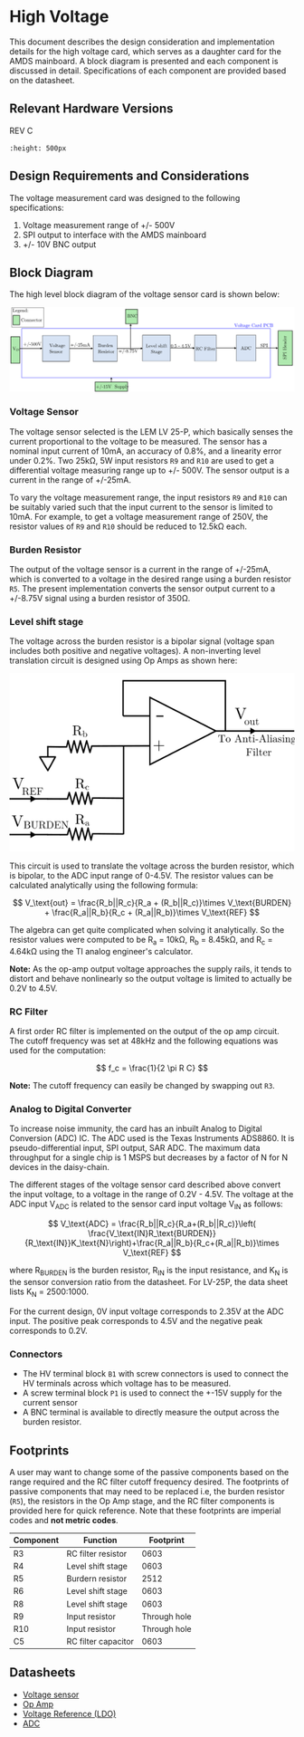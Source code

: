# High Voltage

This document describes the design consideration and implementation details for the high voltage card, which serves as a daughter card for the AMDS mainboard.
A block diagram is presented and each component is discussed in detail. Specifications of each component are provided based on the datasheet.

## Relevant Hardware Versions

REV C

```{image} images/amds_hv_card.png
:height: 500px
```

## Design Requirements and Considerations

The voltage measurement card was designed to the following specifications:

1. Voltage measurement range of +/- 500V
2. SPI output to interface with the AMDS mainboard
3. +/- 10V BNC output

## Block Diagram
The high level block diagram of the voltage sensor card is shown below:

![](images/Voltage_card.svg)

### Voltage Sensor
The voltage sensor selected is the LEM LV 25-P, which basically senses the current proportional to the voltage to be measured. The sensor has a nominal input current of 10mA, an accuracy of 0.8%, and a linearity error under 0.2%. Two 25kΩ, 5W input resistors `R9` and `R10` are used to get a differential voltage measuring range up to +/- 500V. 
The sensor output is a current in the range of +/-25mA. 

To vary the voltage measurement range, the input resistors `R9` and `R10` can be suitably varied such that the input current to the sensor is limited to 10mA.
For example, to get a voltage measurement range of 250V, the resistor values of `R9` and `R10` should be reduced to 12.5kΩ each.

### Burden Resistor
The output of the voltage sensor is a current in the range of +/-25mA, which is converted to a voltage in the desired range using a burden resistor `R5`. The present implementation converts the sensor output current to a +/-8.75V signal using a burden resistor of 350Ω.

### Level shift stage
The voltage across the burden resistor is a bipolar signal (voltage span includes both positive and negative voltages). A non-inverting level translation circuit is designed using Op Amps as shown here:

![](images/volt-sensor-opamp-stage.svg)

This circuit is used to translate the voltage across the burden resistor, which is bipolar, to the ADC input range of 0-4.5V. The resistor values can be calculated analytically using the following formula:

$$
V_\text{out} = \frac{R_b||R_c}{R_a + (R_b||R_c)}\times V_\text{BURDEN} + \frac{R_a||R_b}{R_c + (R_a||R_b)}\times V_\text{REF}
$$

The algebra can get quite complicated when solving it analytically. So the resistor values were computed to be R<sub>a</sub> = 10kΩ, R<sub>b</sub> = 8.45kΩ, and R<sub>c</sub> = 4.64kΩ using the TI analog engineer's calculator.

**Note:** As the op-amp output voltage approaches the supply rails, it tends to distort and behave nonlinearly so the output voltage is limited to actually be 0.2V to 4.5V.

### RC Filter
A first order RC filter is implemented on the output of the op amp circuit. The cutoff frequency was set at 48kHz and the following equations was used for the computation:

$$
f_c = \frac{1}{2 \pi R C}
$$

**Note:** The cutoff frequency can easily be changed by swapping out `R3`.

### Analog to Digital Converter
To increase noise immunity, the card has an inbuilt Analog to Digital Conversion (ADC) IC. The ADC used is the Texas Instruments ADS8860. It is pseudo-differential input, SPI output, SAR ADC. The maximum data throughput for a single chip is 1 MSPS but decreases by a factor of N for N devices in the daisy-chain. 

The different stages of the voltage sensor card described above convert the input voltage, to a voltage in the range of 0.2V - 4.5V. The voltage at the ADC input V<sub>ADC</sub> is related to the sensor card input voltage V<sub>IN</sub> as follows:

$$
V_\text{ADC} = \frac{R_b||R_c}{R_a+(R_b||R_c)}\left( \frac{V_\text{IN}R_\text{BURDEN}}{R_\text{IN}}K_\text{N}\right)+\frac{R_a||R_b}{R_c+(R_a||R_b)}\times V_\text{REF}
$$

where R<sub>BURDEN</sub> is the burden resistor, R<sub>IN</sub> is the input resistance, and K<sub>N</sub> is the sensor conversion ratio from the datasheet. For LV-25P, the data sheet lists K<sub>N</sub> = 2500:1000.

For the current design, 0V input voltage corresponds to 2.35V at the ADC input. The positive peak corresponds to 4.5V and the negative peak corresponds to 0.2V.

### Connectors
- The HV terminal block `B1` with screw connectors is used to connect the HV terminals across which voltage has to be measured. 
- A screw terminal block `P1` is used to connect the +-15V supply for the current sensor
- A BNC terminal is available to directly measure the output across the burden resistor.

## Footprints
A user may want to change some of the passive components based on the range required and the RC filter cutoff frequency desired. The footprints of passive components that may need to be replaced i.e, the burden resistor (`R5`), the resistors in the Op Amp stage, and the RC filter components is provided here for quick reference. Note that these footprints are imperial codes and **not metric codes**.

| Component | Function | Footprint | 
| ---- | ----- |-----------|
| R3   | RC filter resistor | 0603| 
| R4   | Level shift stage|0603 |
| R5 | Burdern resistor |2512 |
| R6 |Level shift stage |0603 |
| R8 |Level shift stage |0603 |
| R9 | Input resistor|Through hole|
| R10| Input resistor |Through hole|
| C5 | RC filter capacitor |0603 |

## Datasheets

- [Voltage sensor](https://github.com/Severson-Group/AMDS/blob/develop/HighVoltageCard/datasheets/LV25P_Sensor.pdf)
- [Op Amp](https://github.com/Severson-Group/AMDS/blob/develop/HighVoltageCard/datasheets/OPA320_OpAmp.pdf)
- [Voltage Reference (LDO)](https://github.com/Severson-Group/AMDS/blob/develop/HighVoltageCard/datasheets/REF5045_LDO.pdf)
- [ADC](https://github.com/Severson-Group/AMDS/blob/develop/HighVoltageCard/datasheets/ADS_8860_ADC.pdf)